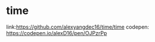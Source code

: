 # time
link:https://github.com/alexyangdec16/time/time
codepen:
https://codepen.io/alexD16/pen/OJPzrPp
